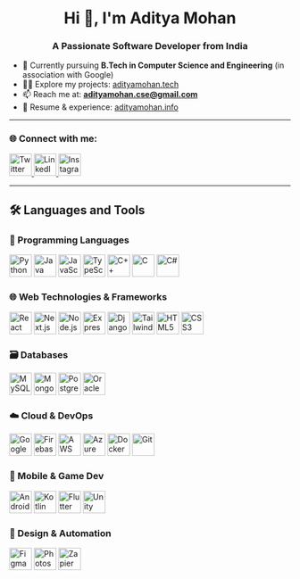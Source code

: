 <h1 align="center">Hi 👋, I'm Aditya Mohan</h1>
<h3 align="center">A Passionate Software Developer from India</h3>

- 🌱 Currently pursuing **B.Tech in Computer Science and Engineering** (in association with Google)  
- 👨‍💻 Explore my projects: [adityamohan.tech](https://adityamohan.tech)  
- 📫 Reach me at: **adityamohan.cse@gmail.com**  
- 📄 Resume & experience: [adityamohan.info](https://adityamohan.info)

---

<h3 align="left">🌐 Connect with me:</h3>

<p align="left">
  <a href="https://twitter.com/adityamohan_cse" target="_blank">
    <img src="https://raw.githubusercontent.com/rahuldkjain/github-profile-readme-generator/master/src/images/icons/Social/twitter.svg" alt="Twitter" width="40" height="40"/>
  </a>
  <a href="https://linkedin.com/in/aditya-mohan-cse" target="_blank">
    <img src="https://raw.githubusercontent.com/rahuldkjain/github-profile-readme-generator/master/src/images/icons/Social/linked-in-alt.svg" alt="LinkedIn" width="40" height="40"/>
  </a>
  <a href="https://instagram.com/adityamohan.cse" target="_blank">
    <img src="https://raw.githubusercontent.com/rahuldkjain/github-profile-readme-generator/master/src/images/icons/Social/instagram.svg" alt="Instagram" width="40" height="40"/>
  </a>
</p>

---

## 🛠️ Languages and Tools

### 🧠 Programming Languages
<p align="left">
  <img src="https://cdn.jsdelivr.net/gh/devicons/devicon/icons/python/python-original.svg" width="40" alt="Python"/>
  <img src="https://cdn.jsdelivr.net/gh/devicons/devicon/icons/java/java-original.svg" width="40" alt="Java"/>
  <img src="https://cdn.jsdelivr.net/gh/devicons/devicon/icons/javascript/javascript-original.svg" width="40" alt="JavaScript"/>
  <img src="https://cdn.jsdelivr.net/gh/devicons/devicon/icons/typescript/typescript-original.svg" width="40" alt="TypeScript"/>
  <img src="https://cdn.jsdelivr.net/gh/devicons/devicon/icons/cplusplus/cplusplus-original.svg" width="40" alt="C++"/>
  <img src="https://cdn.jsdelivr.net/gh/devicons/devicon/icons/c/c-original.svg" width="40" alt="C"/>
  <img src="https://cdn.jsdelivr.net/gh/devicons/devicon/icons/csharp/csharp-original.svg" width="40" alt="C#"/>
</p>

### 🌐 Web Technologies & Frameworks
<p align="left">
  <img src="https://cdn.jsdelivr.net/gh/devicons/devicon/icons/react/react-original-wordmark.svg" width="40" alt="React"/>
  <img src="https://cdn.jsdelivr.net/gh/devicons/devicon/icons/nextjs/nextjs-line.svg" width="40" alt="Next.js"/>
  <img src="https://cdn.jsdelivr.net/gh/devicons/devicon/icons/nodejs/nodejs-original.svg" width="40" alt="Node.js"/>
  <img src="https://cdn.jsdelivr.net/gh/devicons/devicon/icons/express/express-original-wordmark.svg" width="40" alt="Express.js"/>
  <img src="https://cdn.jsdelivr.net/gh/devicons/devicon/icons/django/django-plain.svg" width="40" alt="Django"/>
  <img src="https://cdn.jsdelivr.net/gh/devicons/devicon/icons/tailwindcss/tailwindcss-plain.svg" width="40" alt="Tailwind"/>
  <img src="https://cdn.jsdelivr.net/gh/devicons/devicon/icons/html5/html5-original-wordmark.svg" width="40" alt="HTML5"/>
  <img src="https://cdn.jsdelivr.net/gh/devicons/devicon/icons/css3/css3-original-wordmark.svg" width="40" alt="CSS3"/>
</p>

### 🗃️ Databases
<p align="left">
  <img src="https://cdn.jsdelivr.net/gh/devicons/devicon/icons/mysql/mysql-original-wordmark.svg" width="40" alt="MySQL"/>
  <img src="https://cdn.jsdelivr.net/gh/devicons/devicon/icons/mongodb/mongodb-original-wordmark.svg" width="40" alt="MongoDB"/>
  <img src="https://cdn.jsdelivr.net/gh/devicons/devicon/icons/postgresql/postgresql-original-wordmark.svg" width="40" alt="PostgreSQL"/>
  <img src="https://cdn.jsdelivr.net/gh/devicons/devicon/icons/oracle/oracle-original.svg" width="40" alt="Oracle"/>
</p>

### ☁️ Cloud & DevOps
<p align="left">
  <img src="https://cdn.jsdelivr.net/gh/devicons/devicon/icons/googlecloud/googlecloud-original.svg" width="40" alt="Google Cloud"/>
  <img src="https://cdn.jsdelivr.net/gh/devicons/devicon/icons/firebase/firebase-plain.svg" width="40" alt="Firebase"/>
  <img src="https://cdn.jsdelivr.net/gh/devicons/devicon/icons/amazonwebservices/amazonwebservices-original-wordmark.svg" width="40" alt="AWS"/>
  <img src="https://cdn.jsdelivr.net/gh/devicons/devicon/icons/azure/azure-original.svg" width="40" alt="Azure"/>
  <img src="https://cdn.jsdelivr.net/gh/devicons/devicon/icons/docker/docker-original-wordmark.svg" width="40" alt="Docker"/>
  <img src="https://cdn.jsdelivr.net/gh/devicons/devicon/icons/git/git-original.svg" width="40" alt="Git"/>
</p>

### 📱 Mobile & Game Dev
<p align="left">
  <img src="https://cdn.jsdelivr.net/gh/devicons/devicon/icons/android/android-original-wordmark.svg" width="40" alt="Android"/>
  <img src="https://cdn.jsdelivr.net/gh/devicons/devicon/icons/kotlin/kotlin-original.svg" width="40" alt="Kotlin"/>
  <img src="https://cdn.jsdelivr.net/gh/devicons/devicon/icons/flutter/flutter-original.svg" width="40" alt="Flutter"/>
  <img src="https://cdn.jsdelivr.net/gh/devicons/devicon/icons/unity/unity-original.svg" width="40" alt="Unity"/>
</p>

### 🎨 Design & Automation
<p align="left">
  <img src="https://cdn.jsdelivr.net/gh/devicons/devicon/icons/figma/figma-original.svg" width="40" alt="Figma"/>
  <img src="https://cdn.jsdelivr.net/gh/devicons/devicon/icons/photoshop/photoshop-line.svg" width="40" alt="Photoshop"/>
  <img src="https://www.vectorlogo.zone/logos/zapier/zapier-icon.svg" width="40" alt="Zapier"/>
</p>
